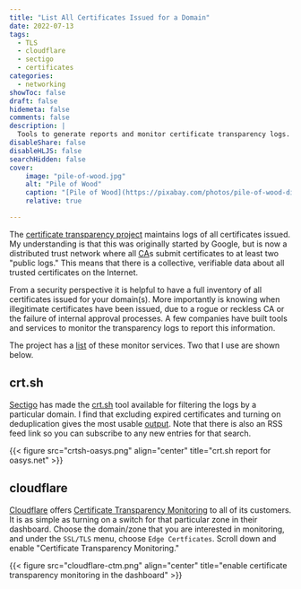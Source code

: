 ```yaml
---
title: "List All Certificates Issued for a Domain"
date: 2022-07-13
tags:
  - TLS
  - cloudflare
  - sectigo
  - certificates
categories:
  - networking
showToc: false
draft: false
hidemeta: false
comments: false
description: |
  Tools to generate reports and monitor certificate transparency logs.
disableShare: false
disableHLJS: false
searchHidden: false
cover:
    image: "pile-of-wood.jpg"
    alt: "Pile of Wood"
    caption: "[Pile of Wood](https://pixabay.com/photos/pile-of-wood-dirt-road-eve-mood-5190709/) by [MarianF](https://pixabay.com/users/marianf-1421292/) licensed under [CC0](https://creativecommons.org/publicdomain/zero/1.0/legalcode)"
    relative: true

---
```


The [certificate transparency project][ct] maintains logs of all
certificates issued.  My understanding is that this was originally
started by Google, but is now a distributed trust network where all
[CA][ca]s submit certificates to at least two "public logs."  This
means that there is a collective, verifiable data about all trusted
certificates on the Internet.

From a security perspective it is helpful to have a full inventory
of all certificates issued for your domain(s).  More importantly is
knowing when illegitimate certificates have been issued, due to a rogue
or reckless CA or the failure of internal approval processes.  A few
companies have built tools and services to monitor the transparency logs
to report this information.

The project has a [list][monitors] of these monitor services.  Two that
I use are shown below.

## crt.sh

[Sectigo][sectigo] has made the [crt.sh][crt] tool available for
filtering the logs by a particular domain.  I find that excluding
expired certificates and turning on deduplication gives the most usable
[output][crt-oasys].  Note that there is also an RSS feed link so you
can subscribe to any new entries for that search.

{{< figure src="crtsh-oasys.png" align="center"
    title="crt.sh report for oasys.net" >}}

## cloudflare

[Cloudflare][cloudflare] offers [Certificate Transparency
Monitoring][cloudflare-ctm] to all of its customers.  It is as simple
as turning on a switch for that particular zone in their dashboard.
Choose the domain/zone that you are interested in monitoring, and under
the `SSL/TLS` menu, choose `Edge Certficates`.  Scroll down and enable
"Certificate Transparency Monitoring."

{{< figure src="cloudflare-ctm.png" align="center"
    title="enable certificate transparency monitoring in the dashboard" >}}

[ct]: https://certificate.transparency.dev
[ca]: https://en.wikipedia.org/wiki/Certificate_authority
[monitors]: https://certificate.transparency.dev/monitors/
[sectigo]: https://sectigo.com
[crt]: https://crt.sh
[crt-oasys]: https://crt.sh/?Identity=oasys.net&exclude=expired&deduplicate=Y
[cloudflare]: https://www.cloudflare.com
[cloudflare-ctm]: https://blog.cloudflare.com/introducing-certificate-transparency-monitoring/
